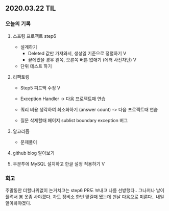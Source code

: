 ## 2020.03.22 TIL

### 오늘의 기록

1. 스프링 프로젝트 step6

   - 설계하기 
     - Deleted 값만 가져와서, 생성일 기준으로 정렬하기 V
     - 끝에있을 경우 왼쪽, 오른쪽 버튼 없애기 (에러 사전차단) V
   - 단위 테스트 하기

2. 리팩토링

   - Step5 피드백 수정 V

   - Exception Handler -> 다음 프로젝트때 연습
   - 쿼리 비용 생각하여 최소화하기 (answer count) -> 다음 프로젝트때 연습
   - 질문 삭제할때 페이지 sublist boundary exception 버그 

3. 알고리즘

   - 문제풀이

4. github blog 알아보기 

5. 우분투에 MySQL 설치하고 한글 설정 적용하기 V

### 회고

주말동안 더할나위없이 논거치고는 step6 PR도 보내고 나름 선방했다..
그나저나 날이 풀려서 봄 옷좀 사야겠다. 차도 정비소 한번 맞길때 됐는데 맨날 다음으로 미룬다.. 내일 알아봐야겠다.
